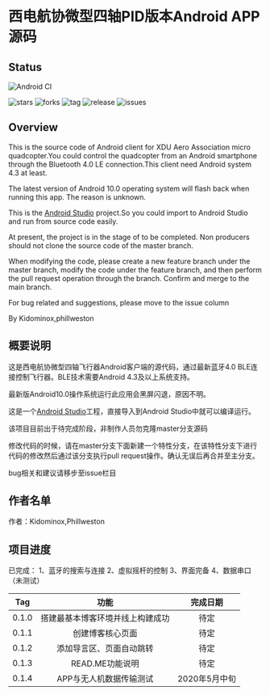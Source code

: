 # 西电航协微型四轴PID版本Android APP源码

## Status

![Android CI](https://github.com/uav-operation-system/Drone_APP/workflows/Android%20CI/badge.svg?branch=master)

![stars](https://img.shields.io/github/stars/uav-operation-system/Drone_APP.svg) ![forks](https://img.shields.io/github/forks/uav-operation-system/Drone_APP.svg) ![tag](https://img.shields.io/github/tag/uav-operation-system/Drone_APP.svg) ![release](https://img.shields.io/github/release/uav-operation-system/Drone_APP.svg) ![issues](https://img.shields.io/github/issues/uav-operation-system/Drone_APP.svg)

## Overview

This is the source code of Android client for XDU Aero Association micro quadcopter.You could control the quadcopter from an Android smartphone through the Bluetooth 4.0 LE connection.This client need Android system 4.3 at least.

The latest version of Android 10.0 operating system will flash back when running this app. The reason is unknown.

This is the [Android Studio](http://developer.android.com/sdk/index.html) project.So you could import to Android Studio and run from source code easily.

At present, the project is in the stage of to be completed. Non producers should not clone the source code of the master branch.

When modifying the code, please create a new feature branch under the master branch, modify the code under the feature branch, and then perform the pull request operation through the branch. Confirm and merge to the main branch.

For bug related and suggestions, please move to the issue column

By Kidominox,phillweston

## 概要说明

这是西电航协微型四轴飞行器Android客户端的源代码，通过最新蓝牙4.0 BLE连接控制飞行器。BLE技术需要Android 4.3及以上系统支持。

最新版Android10.0操作系统运行此应用会黑屏闪退，原因不明。

这是一个[Android Studio](http://developer.android.com/sdk/index.html)工程，直接导入到Android Studio中就可以编译运行。

该项目目前出于待完成阶段，非制作人员勿克隆master分支源码

修改代码的时候，请在master分支下面新建一个特性分支，在该特性分支下进行代码的修改然后通过该分支执行pull request操作。确认无误后再合并至主分支。

bug相关和建议请移步至issue栏目

## 作者名单

作者：Kidominox,Phillweston

## 项目进度
已完成：
1、蓝牙的搜索与连接
2、虚拟摇杆的控制
3、界面完备
4、数据串口（未测试）

|Tag|功能|完成日期|
|:-:|:-:|:-:|
|0.1.0|搭建最基本博客环境并线上构建成功|待定|
|0.1.1|创建博客核心页面|待定|
|0.1.2|添加导言区、页面自动跳转|待定|
|0.1.3|READ.ME功能说明|待定|
|0.1.4|APP与无人机数据传输测试|2020年5月中旬|
